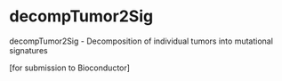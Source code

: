 # decompTumor2Sig
decompTumor2Sig - Decomposition of individual tumors into mutational signatures

[for submission to Bioconductor]
